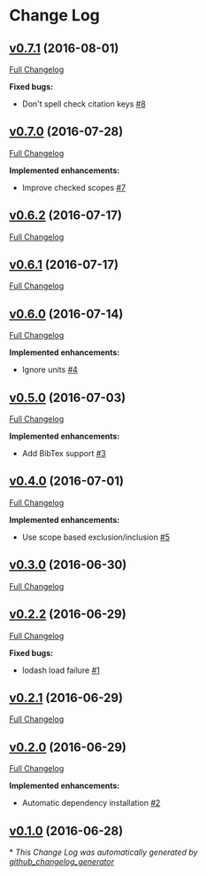 # Change Log

## [v0.7.1](https://github.com/yitzchak/linter-spell-latex/tree/v0.7.1) (2016-08-01)
[Full Changelog](https://github.com/yitzchak/linter-spell-latex/compare/v0.7.0...v0.7.1)

**Fixed bugs:**

- Don't spell check citation keys [\#8](https://github.com/yitzchak/linter-spell-latex/issues/8)

## [v0.7.0](https://github.com/yitzchak/linter-spell-latex/tree/v0.7.0) (2016-07-28)
[Full Changelog](https://github.com/yitzchak/linter-spell-latex/compare/v0.6.2...v0.7.0)

**Implemented enhancements:**

- Improve checked scopes [\#7](https://github.com/yitzchak/linter-spell-latex/issues/7)

## [v0.6.2](https://github.com/yitzchak/linter-spell-latex/tree/v0.6.2) (2016-07-17)
[Full Changelog](https://github.com/yitzchak/linter-spell-latex/compare/v0.6.1...v0.6.2)

## [v0.6.1](https://github.com/yitzchak/linter-spell-latex/tree/v0.6.1) (2016-07-17)
[Full Changelog](https://github.com/yitzchak/linter-spell-latex/compare/v0.6.0...v0.6.1)

## [v0.6.0](https://github.com/yitzchak/linter-spell-latex/tree/v0.6.0) (2016-07-14)
[Full Changelog](https://github.com/yitzchak/linter-spell-latex/compare/v0.5.0...v0.6.0)

**Implemented enhancements:**

- Ignore units [\#4](https://github.com/yitzchak/linter-spell-latex/issues/4)

## [v0.5.0](https://github.com/yitzchak/linter-spell-latex/tree/v0.5.0) (2016-07-03)
[Full Changelog](https://github.com/yitzchak/linter-spell-latex/compare/v0.4.0...v0.5.0)

**Implemented enhancements:**

- Add BibTex support [\#3](https://github.com/yitzchak/linter-spell-latex/issues/3)

## [v0.4.0](https://github.com/yitzchak/linter-spell-latex/tree/v0.4.0) (2016-07-01)
[Full Changelog](https://github.com/yitzchak/linter-spell-latex/compare/v0.3.0...v0.4.0)

**Implemented enhancements:**

- Use scope based exclusion/inclusion [\#5](https://github.com/yitzchak/linter-spell-latex/issues/5)

## [v0.3.0](https://github.com/yitzchak/linter-spell-latex/tree/v0.3.0) (2016-06-30)
[Full Changelog](https://github.com/yitzchak/linter-spell-latex/compare/v0.2.2...v0.3.0)

## [v0.2.2](https://github.com/yitzchak/linter-spell-latex/tree/v0.2.2) (2016-06-29)
[Full Changelog](https://github.com/yitzchak/linter-spell-latex/compare/v0.2.1...v0.2.2)

**Fixed bugs:**

- lodash load failure [\#1](https://github.com/yitzchak/linter-spell-latex/issues/1)

## [v0.2.1](https://github.com/yitzchak/linter-spell-latex/tree/v0.2.1) (2016-06-29)
[Full Changelog](https://github.com/yitzchak/linter-spell-latex/compare/v0.2.0...v0.2.1)

## [v0.2.0](https://github.com/yitzchak/linter-spell-latex/tree/v0.2.0) (2016-06-29)
[Full Changelog](https://github.com/yitzchak/linter-spell-latex/compare/v0.1.0...v0.2.0)

**Implemented enhancements:**

- Automatic dependency installation [\#2](https://github.com/yitzchak/linter-spell-latex/issues/2)

## [v0.1.0](https://github.com/yitzchak/linter-spell-latex/tree/v0.1.0) (2016-06-28)


\* *This Change Log was automatically generated by [github_changelog_generator](https://github.com/skywinder/Github-Changelog-Generator)*